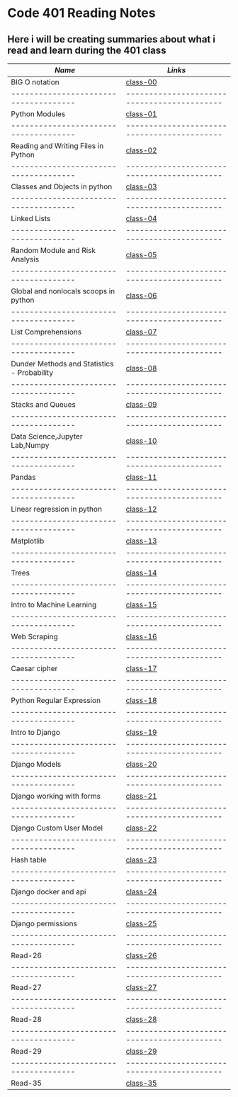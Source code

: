 # Code 401 Reading Notes

## Here i will be creating summaries about what i read and learn during the 401 class

***Name***                           | *Links*
-------------------------------------|-------------------------------------------
BIG O notation                        | [class-00](https://obiorbitalstar.github.io/401-Reading-Notes/Class-00)
-------------------------------------|-------------------------------------------
Python Modules                       | [class-01](https://obiorbitalstar.github.io/401-Reading-Notes/Class-01)
-------------------------------------|-------------------------------------------
Reading and Writing Files in Python  | [class-02](https://obiorbitalstar.github.io/401-Reading-Notes/Class-02)
-------------------------------------|-------------------------------------------
Classes and Objects in python        | [class-03](https://obiorbitalstar.github.io/401-Reading-Notes/Class-03)
-------------------------------------|-------------------------------------------
Linked Lists                         | [class-04](https://obiorbitalstar.github.io/401-Reading-Notes/Class-04)
-------------------------------------|-------------------------------------------
Random Module and Risk Analysis      | [class-05](https://obiorbitalstar.github.io/401-Reading-Notes/Class-05)
-------------------------------------|-------------------------------------------
Global and nonlocals scoops in python| [class-06](https://obiorbitalstar.github.io/401-Reading-Notes/Class-06)
-------------------------------------|-------------------------------------------
List Comprehensions                  | [class-07](https://obiorbitalstar.github.io/401-Reading-Notes/Class-07)
-------------------------------------|-------------------------------------------
Dunder Methods and Statistics - Probability| [class-08](https://obiorbitalstar.github.io/401-Reading-Notes/Class-08)
-------------------------------------|-------------------------------------------
Stacks and Queues                    | [class-09](https://obiorbitalstar.github.io/401-Reading-Notes/Class-09)
-------------------------------------|-------------------------------------------
Data Science,Jupyter Lab,Numpy       | [class-10](https://obiorbitalstar.github.io/401-Reading-Notes/Class-10)
-------------------------------------|-------------------------------------------
Pandas                               | [class-11](https://obiorbitalstar.github.io/401-Reading-Notes/Class-11)
-------------------------------------|-------------------------------------------
Linear regression in python          | [class-12](https://obiorbitalstar.github.io/401-Reading-Notes/Class-12) 
-------------------------------------|-------------------------------------------
Matplotlib                           | [class-13](https://obiorbitalstar.github.io/401-Reading-Notes/Class-13)
-------------------------------------|-------------------------------------------
Trees                                | [class-14](https://obiorbitalstar.github.io/401-Reading-Notes/Class-14)
-------------------------------------|-------------------------------------------
Intro to Machine Learning            | [class-15](https://obiorbitalstar.github.io/401-Reading-Notes/Class-15)
-------------------------------------|-------------------------------------------
Web Scraping                         | [class-16](https://obiorbitalstar.github.io/401-Reading-Notes/Class-16)
-------------------------------------|-------------------------------------------
Caesar cipher                        | [class-17](https://obiorbitalstar.github.io/401-Reading-Notes/Class-17)
-------------------------------------|-------------------------------------------
Python Regular Expression            | [class-18](https://obiorbitalstar.github.io/401-Reading-Notes/Class-18)
-------------------------------------|-------------------------------------------
Intro to Django                      | [class-19](https://obiorbitalstar.github.io/401-Reading-Notes/Class-19)
-------------------------------------|-------------------------------------------
Django Models                        | [class-20](https://obiorbitalstar.github.io/401-Reading-Notes/Class-20)
-------------------------------------|-------------------------------------------
Django working with forms            | [class-21](https://obiorbitalstar.github.io/401-Reading-Notes/Class-21)
-------------------------------------|-------------------------------------------
Django Custom User Model             | [class-22](https://obiorbitalstar.github.io/401-Reading-Notes/Class-22)
-------------------------------------|-------------------------------------------
Hash table                           | [class-23](https://obiorbitalstar.github.io/401-Reading-Notes/Class-23)
-------------------------------------|-------------------------------------------
Django docker and api                | [class-24](https://obiorbitalstar.github.io/401-Reading-Notes/Class-24)
-------------------------------------|-------------------------------------------
Django permissions                   | [class-25](https://obiorbitalstar.github.io/401-Reading-Notes/Class-25)
-------------------------------------|-------------------------------------------
Read-26                              | [class-26]()
-------------------------------------|-------------------------------------------
Read-27                              | [class-27]()
-------------------------------------|-------------------------------------------
Read-28                              | [class-28]()
-------------------------------------|-------------------------------------------
Read-29                              | [class-29]()
-------------------------------------|-------------------------------------------
Read-35                              | [class-35]()
